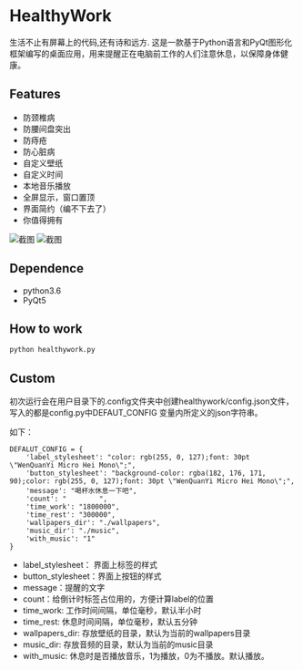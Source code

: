 # HealthyWork
生活不止有屏幕上的代码,还有诗和远方. 
这是一款基于Python语言和PyQt图形化框架编写的桌面应用，用来提醒正在电脑前工作的人们注意休息，以保障身体健康。

## Features
- 防颈椎病
- 防腰间盘突出
- 防痔疮
- 防心脏病
- 自定义壁纸
- 自定义时间
- 本地音乐播放
- 全屏显示，窗口置顶
- 界面简约（编不下去了）
- 你值得拥有

![截图](https://github.com/Sindgein/HealthyWork/blob/master/Screenshot.png)
![截图](https://github.com/Sindgein/HealthyWork/blob/master/Screenshot_2.png)
## Dependence
- python3.6
- PyQt5

## How to work
```python
python healthywork.py 
```
## Custom

初次运行会在用户目录下的.config文件夹中创建healthywork/config.json文件，写入的都是config.py中DEFAUT_CONFIG 变量内所定义的json字符串。

如下：

```pytho
DEFALUT_CONFIG = {
    'label_stylesheet': "color: rgb(255, 0, 127);font: 30pt \"WenQuanYi Micro Hei Mono\";",
    'button_stylesheet': "background-color: rgba(182, 176, 171, 90);color: rgb(255, 0, 127);font: 30pt \"WenQuanYi Micro Hei Mono\";",
    'message': "喝杯水休息一下吧",
    'count': "        ",
    'time_work': "1800000",
    'time_rest': "300000",
    'wallpapers_dir': "./wallpapers",
    'music_dir': "./music",
    'with_music': "1"
}
```

- label_stylesheet： 界面上标签的样式
- button_stylesheet：界面上按钮的样式
- message：提醒的文字
- count：给倒计时标签占位用的，方便计算label的位置
- time_work: 工作时间间隔，单位毫秒，默认半小时
- time_rest: 休息时间间隔，单位毫秒，默认五分钟
- wallpapers_dir: 存放壁纸的目录，默认为当前的wallpapers目录
- music_dir: 存放音频的目录，默认为当前的music目录
- with_music: 休息时是否播放音乐，1为播放，0为不播放。默认播放。